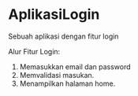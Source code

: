 # AplikasiLogin
Sebuah aplikasi dengan fitur login

Alur Fitur Login:
1. Memasukkan email dan password
2. Memvalidasi masukan.
3. Menampilkan halaman home.
